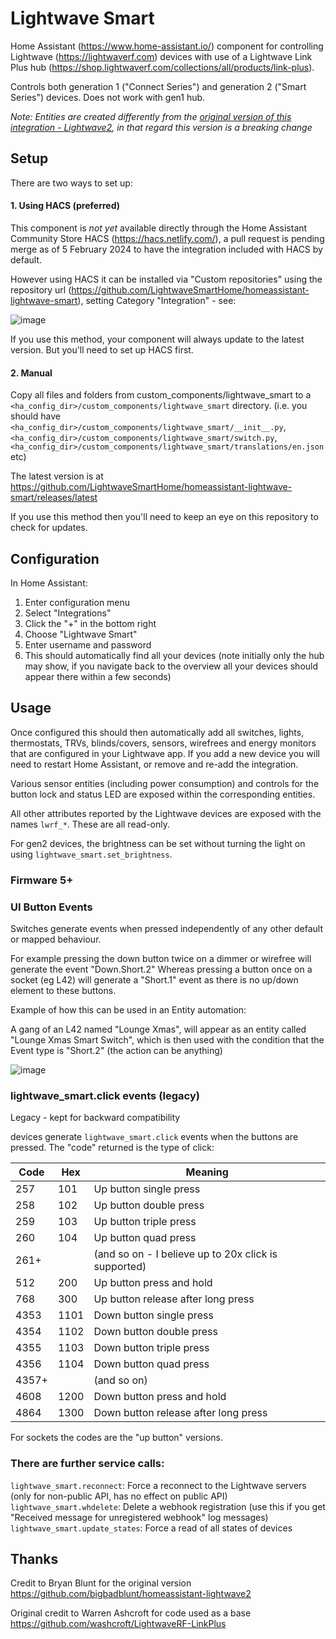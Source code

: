 # Lightwave Smart

Home Assistant (https://www.home-assistant.io/) component for controlling Lightwave (https://lightwaverf.com) devices with use of a Lightwave Link Plus hub (https://shop.lightwaverf.com/collections/all/products/link-plus). 

Controls both generation 1 ("Connect Series") and generation 2 ("Smart Series") devices. Does not work with gen1 hub.

*Note: Entities are created differently from the [original version of this integration - Lightwave2](https://github.com/bigbadblunt/homeassistant-lightwave2), in that regard this version is a breaking change* 

## Setup
There are two ways to set up:

#### 1. Using HACS (preferred)

This component is *not yet* available directly through the Home Assistant Community Store HACS (https://hacs.netlify.com/), a pull request is pending merge as of 5 February 2024 to have the integration included with HACS by default.

However using HACS it can be installed via "Custom repositories" using the repository url (https://github.com/LightwaveSmartHome/homeassistant-lightwave-smart), setting Category "Integration" - see:

![image](https://github.com/LightwaveSmartHome/homeassistant-lightwave-smart/assets/5161291/a6488965-29ac-48a3-b867-723885f08a74)

If you use this method, your component will always update to the latest version. But you'll need to set up HACS first.

#### 2. Manual
Copy all files and folders from custom_components/lightwave_smart to a `<ha_config_dir>/custom_components/lightwave_smart` directory. (i.e. you should have `<ha_config_dir>/custom_components/lightwave_smart/__init__.py`, `<ha_config_dir>/custom_components/lightwave_smart/switch.py`, `<ha_config_dir>/custom_components/lightwave_smart/translations/en.json` etc)

The latest version is at https://github.com/LightwaveSmartHome/homeassistant-lightwave-smart/releases/latest

If you use this method then you'll need to keep an eye on this repository to check for updates.

## Configuration
In Home Assistant:

1. Enter configuration menu
2. Select "Integrations"
3. Click the "+" in the bottom right
4. Choose "Lightwave Smart"
5. Enter username and password
6. This should automatically find all your devices (note initially only the hub may show, if you navigate back to the overview all your devices should appear there within a few seconds)

## Usage
Once configured this should then automatically add all switches, lights, thermostats, TRVs, blinds/covers, sensors, wirefrees and energy monitors that are configured in your Lightwave app. If you add a new device you will need to restart Home Assistant, or remove and re-add the integration.

Various sensor entities (including power consumption) and controls for the button lock and status LED are exposed within the corresponding entities.

All other attributes reported by the Lightwave devices are exposed with the names `lwrf_*`. These are all read-only.

For gen2 devices, the brightness can be set without turning the light on using `lightwave_smart.set_brightness`.

### Firmware 5+ 

### UI Button Events

Switches generate events when pressed independently of any other default or mapped behaviour.

For example pressing the down button twice on a dimmer or wirefree will generate the event "Down.Short.2"
Whereas pressing a button once on a socket (eg L42) will generate a "Short.1" event as there is no up/down element to these buttons.

Example of how this can be used in an Entity automation:

A gang of an L42 named "Lounge Xmas", will appear as an entity called "Lounge Xmas Smart Switch", which is then used with the condition that the Event type is "Short.2" (the action can be anything)

![image](https://github.com/LightwaveSmartHome/homeassistant-lightwave-smart/assets/5161291/d75cea31-8064-483f-a43d-8ef40bef02ee)


### lightwave_smart.click events (legacy)

Legacy - kept for backward compatibility

devices generate `lightwave_smart.click` events when the buttons are pressed. The "code" returned is the type of click:

Code|Hex|Meaning
----|----|----
257|101|Up button single press
258|102|Up button double press
259|103|Up button triple press
260|104|Up button quad press
261+||(and so on - I believe up to 20x click is supported)
512|200|Up button press and hold
768|300|Up button release after long press
4353|1101|Down button single press
4354|1102|Down button double press
4355|1103|Down button triple press
4356|1104|Down button quad press
4357+||(and so on)
4608|1200|Down button press and hold
4864|1300|Down button release after long press

For sockets the codes are the "up button" versions.

### There are further service calls:

`lightwave_smart.reconnect`: Force a reconnect to the Lightwave servers (only for non-public API, has no effect on public API)
`lightwave_smart.whdelete`: Delete a webhook registration (use this if you get "Received message for unregistered webhook" log messages)
`lightwave_smart.update_states`: Force a read of all states of devices

## Thanks
Credit to Bryan Blunt for the original version https://github.com/bigbadblunt/homeassistant-lightwave2

Original credit to Warren Ashcroft for code used as a base https://github.com/washcroft/LightwaveRF-LinkPlus
